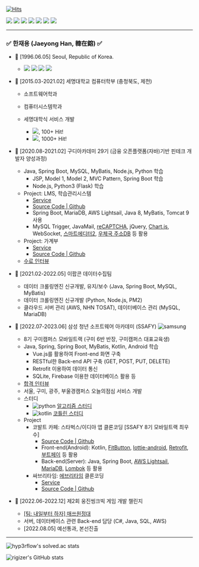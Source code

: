 [![Hits](https://hits.seeyoufarm.com/api/count/incr/badge.svg?url=https%3A%2F%2Fgithub.com%2Frigizer&count_bg=%2379C83D&title_bg=%23555555&icon=macys.svg&icon_color=%23E7E7E7&title=hits&edge_flat=true)](https://hits.seeyoufarm.com)

<p>
  <img src="https://img.shields.io/badge/Java-ED8B00?style=flat-square&logo=java&logoColor=white"/>
  <img src="https://img.shields.io/badge/Python-3776AB?style=flat-square&logo=Python&logoColor=ffffff"/>
  <img src="https://img.shields.io/badge/Kotlin-0095D5?style=flat-square&logo=Kotlin&logoColor=white"/> 
  <img src="https://img.shields.io/badge/Android-3DDC84?style=flat-square&logo=Android&logoColor=ffffff"/>
  <img src="https://img.shields.io/badge/Notion-EEEEEE?style=flat-square&logo=Notion&logoColor=black"/>
  <img src="https://img.shields.io/badge/Sourcetree-005DF4?style=flat-square&logo=sourcetree&logoColor=white"/>
  <img src="https://img.shields.io/badge/Git-F05032?style=flat-square&logo=Git&logoColor=white"/>
</p>
  
---

### ✅ 한재용 (Jaeyong Han, 韓在鎔) ✅

+ 🎂 [1996.06.05] Seoul, Republic of Korea.
  + <p>
      <a href="https://www.youtube.com/channel/UC7K8QkA2Y1IBEJGHm-3fNXw/videos" target="_blank"><img src="https://img.shields.io/badge/YouTube-FF0000?style=flat-square&logo=youtube&logoColor=white"/></a>
      <a href="https://www.instagram.com/jy_han65" target="_blank"><img src="https://img.shields.io/badge/Instagram-E4405F?style=flat-square&logo=instagram&logoColor=white"/></a>
      <a href="https://www.facebook.com/profile.php?id=100008733510957" target="_blank"><img src="https://img.shields.io/badge/Facebook-1877F2?style=flat-square&logo=facebook&logoColor=white"/></a>
      <a href="https://open.kakao.com/me/codespeed" target="_blank"><img src="https://img.shields.io/badge/Kakaotalk-FFBE00?style=flat-square&logo=kakao&logoColor=black"/></a>
    </p>
+ 🍉 [2015.03-2021.02] 세명대학교 컴퓨터학부 (충청북도, 제천)
  + 소프트웨어학과
  + 컴퓨터시스템학과
  + 세명대학식 서비스 개발
  
    + <a href="https://play.google.com/store/apps/details?id=kr.pe.smu.newsmuhaksik" target="_blank"><img src="https://img.shields.io/badge/Google_Play-414141?style=flat-square&logo=google-play&logoColor=white"/></a>, 100+ Hit!
    + <a href="https://play.google.com/store/apps/details?id=kr.ac.semyung.smu" target="_blank"><img src="https://img.shields.io/badge/Google_Play-LEGACY-414141?style=flat-square&logo=google-play&logoColor=white"/></a>, 1000+ Hit!
  
+ 🍊 [2020.08-2021.02] 구디아카데미 29기 (금융 오픈플랫폼(자바)기반 핀테크 개발자 양성과정)
  + Java, Spring Boot, MySQL, MyBatis, Node.js, Python 학습
    + JSP, Model 1, Model 2, MVC Pattern, Spring Boot 학습
    + Node.js, Python3 (Flask) 학습
  + Project: LMS, 학습관리시스템
    + [Service](http://rigizer.iptime.org/lms)
    + [Source Code | Github](https://github.com/rigizer/LMS-X)
    + Spring Boot, MariaDB, AWS Lightsail, Java 8, MyBatis, Tomcat 9 사용
    + MySQL Trigger, JavaMail, [reCAPTCHA](https://developers.google.com/recaptcha), jQuery, [Chart.js](https://www.chartjs.org), WebSocket, [스마트에디터2](https://naver.github.io/smarteditor2), [우체국 주소DB](https://www.epost.go.kr/search/zipcode/cmzcd002k01.jsp) 등 활용
  + Project: 가계부
    + [Service](http://rigizer.iptime.org/cash)
    + [Source Code | Github](https://github.com/rigizer/cash)
  + [수료 인터뷰](https://www.gdu.co.kr/community/community_030100.html?bmain=view&uid=105)
+ 🍋 [2021.02-2022.05] 이팝콘 데이터수집팀
  + 데이터 크롤링엔진 신규개발, 유지/보수 (Java, Spring Boot, MySQL, MyBatis)
  + 데이터 크롤링엔진 신규개발 (Python, Node.js, PM2)
  + 클라우드 서버 관리 (AWS, NHN TOSAT), 데이터베이스 관리 (MySQL, MariaDB)
+ 🥝 [2022.07-2023.06] 삼성 청년 소프트웨어 아카데미 (SSAFY) ![samsung](https://img.shields.io/badge/Samsung-SSAFY-1D49C0?style=flat-square&logo=samsung&logoColor=white)
  + 8기 구미캠퍼스 모바일트랙 (구미 6반 반장, 구미캠퍼스 대표교육생)
  + Java, Spring, Spring Boot, MyBatis, Kotlin, Android 학습
    + Vue.js를 활용하여 Front-end 화면 구축
    + RESTful한 Back-end API 구축 (GET, POST, PUT, DELETE)
    + Retrofit 이용하여 데이터 통신
    + SQLite, Firebase 이용한 데이터베이스 활용 등
  + [합격 인터뷰](https://www.instagram.com/p/Chl5Lxhv_oC)
  + 서울, 구미, 광주, 부울경캠퍼스 오늘의점심 서비스 개발
  + 스터디
    + ![python](https://img.shields.io/badge/Python-3776AB?style=flat-square&logo=python&logoColor=white) [알고리즘 스터디](https://github.com/AlgorithmSf/AlgorithmStudy)
    + ![kotlin](https://img.shields.io/badge/Kotlin-0095D5?&style=flat-square&logo=kotlin&logoColor=white) [코틀린 스터디](https://github.com/Kkoziri/Kotlin_Study)
  + Project
    + 코발트 카페: 스타벅스/이디야 앱 클론코딩 [SSAFY 8기 모바일트랙 최우수]
      + [Source Code | Github](https://github.com/su6378/cobalt_coffee)
      + Front-end(Android): Kotlin, [FitButton](https://github.com/nikartm/FitButton), [lottie-android](https://github.com/airbnb/lottie-android), [Retrofit](https://github.com/square/retrofit), [부트페이](https://docs.bootpay.co.kr/?front=android-java&backend=java#introduce) 등 활용
      + Back-end(Server): Java, Spring Boot, [AWS Lightsail](https://lightsail.aws.amazon.com/), [MariaDB](https://mariadb.org/), [Lombok](https://projectlombok.org/) 등 활용
    + 싸브리타임: [에브리타임](https://everytime.kr) 클론코딩
      + [Service](http://ssaverytime.kr)
      + [Source Code | Github](https://github.com/rigizer/ssaverytime-android)
+ 🧊 [2022.06-2022.12] 제2회 웅진씽크빅 게임 개발 챌린지
  + [[팀: 내일부터 하자] 매쓰원정대](https://github.com/CompetitionGame)
  + 서버, 데이터베이스 관련 Back-end 담당 (C#, Java, SQL, AWS)
  + [2022.08.05] 예선통과, 본선진출

---

<!--
[![Solved.ac Profile](http://mazassumnida.wtf/api/v2/generate_badge?boj=appleboy)](https://solved.ac/appleboy/)
-->
![hyp3rflow's solved.ac stats](https://github-readme-solvedac.hyp3rflow.vercel.app/api/?handle=appleboy)

![rigizer's GitHub stats](https://github-readme-stats.vercel.app/api?username=rigizer&layout=compact&show_icons=true)
